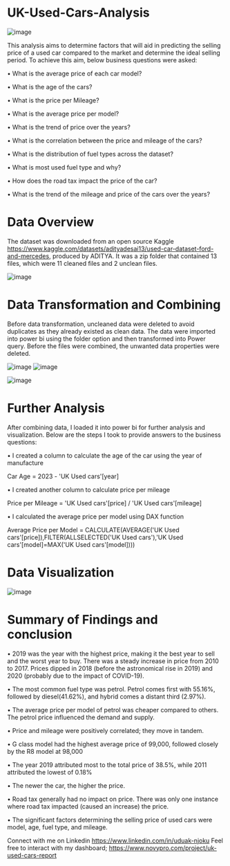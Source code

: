 # UK-Used-Cars-Analysis
![image](https://user-images.githubusercontent.com/128192166/236651758-65a560ee-3fbc-41a2-921f-9a0c6cf890de.png)

This analysis aims to determine factors that will aid in predicting the selling price of a used car compared to the market and determine the ideal selling period. To achieve this aim, below business questions were asked:

•	What is the average price of each car model?

•	What is the age of the cars?

•	What is the price per Mileage?

•	What is the average price per model?

•	What is the trend of price over the years?

•	What is the correlation between the price and mileage of the cars?

•	What is the distribution of fuel types across the dataset?

•	What is most used fuel type and why?

•	How does the road tax impact the price of the car?

•	What is the trend of the mileage and price of the cars over the years?

# Data Overview

The dataset was downloaded from an open source Kaggle https://www.kaggle.com/datasets/adityadesai13/used-car-dataset-ford-and-mercedes, produced by ADITYA. It was a zip folder that contained 13 files, which were 11 cleaned files and 2 unclean files.  

![image](https://user-images.githubusercontent.com/128192166/236651875-505d335c-df4f-4c86-98ec-9980b4d52aae.png)

# Data Transformation and Combining

Before data transformation, uncleaned data were deleted to avoid duplicates as they already existed as clean data. The data were imported into power bi using the folder option and then transformed into Power query. Before the files were combined, the unwanted data properties were deleted.

![image](https://user-images.githubusercontent.com/128192166/236651920-3ff14d33-4e1b-4840-96b7-9384d11eb41b.png)
![image](https://user-images.githubusercontent.com/128192166/236651955-45e8d33d-a86d-4878-81b4-5af6bda20755.png)


![image](https://user-images.githubusercontent.com/128192166/236652046-1ec2d370-cb2f-490c-9498-15c2057c2b0a.png)



# Further Analysis

After combining data, I loaded it into power bi for further analysis and visualization. Below are the steps I took to provide answers to the business questions:

•	I created a column to calculate the age of the car using the year of manufacture

Car Age = 2023 - 'UK Used cars'[year]

•	I created another column to calculate price per mileage

Price per Mileage = 'UK Used cars'[price] / 'UK Used cars'[mileage]

•	I calculated the average price per model using DAX function

Average Price per Model = CALCULATE(AVERAGE('UK Used cars'[price]),FILTER(ALLSELECTED('UK Used cars'),'UK Used cars'[model]=MAX('UK Used cars'[model])))


# Data Visualization

![image](https://user-images.githubusercontent.com/128192166/236652105-8fc3d142-1092-478a-a6e4-9e4ee446f747.png)

# Summary of Findings and conclusion

• 2019 was the year with the highest price, making it the best year to sell and the worst year to buy. There was a steady increase in price from 2010 to 2017. Prices dipped in 2018 (before the astronomical rise in 2019) and 2020 (probably due to the impact of COVID-19). 

• The most common fuel type was petrol. Petrol comes first with 55.16%, followed by diesel(41.62%), and hybrid comes a distant third (2.97%). 

• The average price per model of petrol was cheaper compared to others. The petrol price influenced the demand and supply. 

• Price and mileage were positively correlated; they move in tandem. 

• G class model had the highest average price of 99,000, followed closely by the R8 model at 98,000

• The year 2019 attributed most to the total price of 38.5%, while 2011 attributed the lowest of 0.18%

• The newer the car, the higher the price.

• Road tax generally had no impact on price. There was only one instance where road tax impacted (caused an increase) the price. 

• The significant factors determining the selling price of used cars were model, age, fuel type, and mileage. 

Connect with me on Linkedin https://www.linkedin.com/in/uduak-njoku
Feel free to interact with my dashboard; https://www.novypro.com/project/uk-used-cars-report








